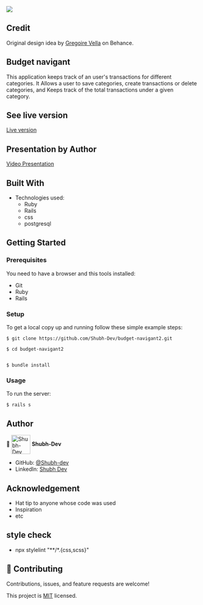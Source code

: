 ![](https://img.shields.io/badge/Microverse-blueviolet)

## Credit 
Original design idea by [Gregoire Vella](https://www.behance.net/gregoirevella) on Behance.


## Budget navigant
This application keeps track of an user's transactions for different categories. It Allows a user to save categories, create transactions or delete categories, and Keeps track of the total transactions under a given category.

## See live version

[Live version](https://still-coast-22556.herokuapp.com/)

## Presentation by Author

[Video Presentation](https://www.loom.com/share/aa0f946aaeff462e8c0bddbac4696ca5) 

## Built With

- Technologies used:
  - Ruby
  - Rails
  - css
  - postgresql

## Getting Started

### Prerequisites

You need to have a browser and this tools installed:

- Git
- Ruby
- Rails

### Setup

To get a local copy up and running follow these simple example steps:

```
$ git clone https://github.com/Shubh-Dev/budget-navigant2.git
```

```
$ cd budget-navigant2
```

```
```

```
$ bundle install
```

### Usage

To run the server:

```
$ rails s
```

## Author

👤 <a href="https://github.com/Shubh-Dev" target="blank"><img align="center"
      src="https://avatars.githubusercontent.com/u/46110284?v=4"
      alt="Shubh-Dev" height="50" width="50"/></a> **Shubh-Dev**

- GitHub: [@Shubh-dev](https://github.com/Shubh-Dev)
- LinkedIn: [Shubh Dev](https://www.linkedin.com/in/shubhscb/)

## Acknowledgement
- Hat tip to anyone whose code was used
- Inspiration
- etc

## style check
- npx stylelint "**/*.{css,scss}"

## 🤝 Contributing

Contributions, issues, and feature requests are welcome!

This project is [MIT](./LICENSE.md) licensed.
